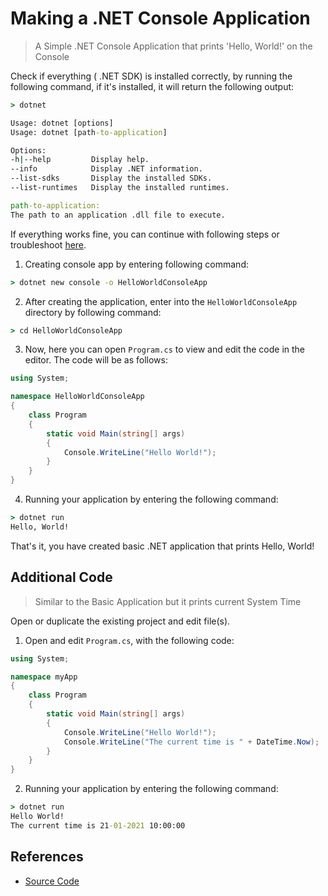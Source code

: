 # Making a .NET Console Application

> A Simple .NET Console Application that prints 'Hello, World!' on the Console

Check if everything ( .NET SDK) is installed correctly, by running the following command, if it's installed, it will return the following output:

```cmd
> dotnet

Usage: dotnet [options]
Usage: dotnet [path-to-application]

Options:
-h|--help         Display help.
--info            Display .NET information.
--list-sdks       Display the installed SDKs.
--list-runtimes   Display the installed runtimes.

path-to-application:
The path to an application .dll file to execute.
```

If everything works fine, you can continue with following steps or troubleshoot [here](https://dotnet.microsoft.com/learn/dotnet/hello-world-tutorial/install).

1. Creating console app by entering following command:

```cmd
> dotnet new console -o HelloWorldConsoleApp
```

2. After creating the application, enter into the `HelloWorldConsoleApp` directory by following command:

```cmd
> cd HelloWorldConsoleApp
```

3. Now, here you can open `Program.cs` to view and edit the code in the editor. The code will be as follows:

```csharp
using System;

namespace HelloWorldConsoleApp
{
    class Program
    {
        static void Main(string[] args)
        {
            Console.WriteLine("Hello World!");
        }
    }
}
```

4. Running your application by entering the following command:

```cmd
> dotnet run
Hello, World!

```

That's it, you have created basic .NET application that prints Hello, World!

## Additional Code

> Similar to the Basic Application but it prints current System Time

Open or duplicate the existing project and edit file(s).

1. Open and edit `Program.cs`, with the following code:

```csharp
using System;

namespace myApp
{
    class Program
    {
        static void Main(string[] args)
        {
            Console.WriteLine("Hello World!");
            Console.WriteLine("The current time is " + DateTime.Now);
        }
    }
}
```

2. Running your application by entering the following command:

```cmd
> dotnet run
Hello World!
The current time is 21-01-2021 10:00:00

```

## References

- [Source Code](https://github.com/0xdhrv/dotnet/tree/main/HelloWorldConsoleApp)


